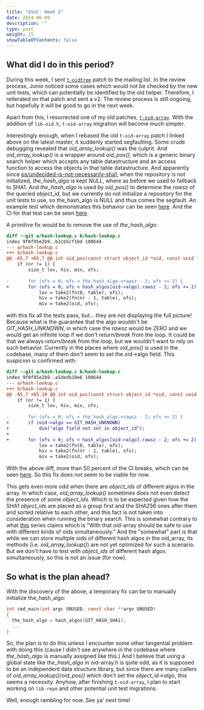 ```yaml
---
title: "GSoC: Week 2"
date: 2024-06-09
description: ""
type: post
weight: 25
showTableOfContents: false
---
```


## What did I do in this period?

During this week, I sent [`t-oidtree`](https://lore.kernel.org/git/20240608165731.29467-1-shyamthakkar001@gmail.com/) patch to the mailing list. In the review process,
Junio noticed some cases which would not be checked by the new unit tests, which can potentially be
identified by the old helper. Therefore, I reiterated on that patch and sent a v2. The review process
is still ongoing, but hopefully it will be good to go in the next week.

Apart from this, I resurrected one of my old patches, [`t-oid-array`](https://lore.kernel.org/git/20240223193257.9222-1-shyamthakkar001@gmail.com/). With the addition of `lib-oid.h`,
`t-oid-array` migration will become much simpler.

Interestingly enough, when I rebased the old `t-oid-array` patch I linked above on the latest master, it suddenly started segfaulting.
Some crude debugging revealed that _oid_array_lookup()_ was the culprit. And _oid_array_lookup()_ is a wrapper around _oid_pos()_, which is a generic
binary search helper which accepts any table datastructure and an access function to access the objects in that table datastructure. And apparently since [ps/undecided-is-not-necessarily-sha1](https://github.com/git/git/commit/a60c21b7206fff1a6ab561e29ac7312c437d2592),
when the repository is not initialized, _the_hash_algo_ is kept _NULL_, where as before we used to fallback to SHA1. And _the_hash_algo_ is used by _oid_pos()_
to determine the _rawsz_ of the queried _object_id_, but we currently do not initialize a repository for the unit tests to use, so the_hash_algo is NULL and thus comes the segfault.
An example test which demonstrates this behavior can be seen [here](https://github.com/spectre10/git/commit/0cdc2f409f126972fc3f77364566de31671f04e5). And the CI for that
test can be seen [here](https://github.com/spectre10/git/actions/runs/9430757729).

A primitive fix would be to remove the use of _the_hash_algo_:
```diff
diff --git a/hash-lookup.c b/hash-lookup.c
index 9f0f95e2b9..b2cb5cf1bd 100644
--- a/hash-lookup.c
+++ b/hash-lookup.c
@@ -65,7 +65,7 @@ int oid_pos(const struct object_id *oid, const void *table, size_t nr,
 	if (nr != 1) {
 		size_t lov, hiv, miv, ofs;
 
-		for (ofs = 0; ofs < the_hash_algo->rawsz - 2; ofs += 2) {
+		for (ofs = 0; ofs < hash_algos[oid->algo].rawsz - 2; ofs += 2) {
 			lov = take2(fn(0, table), ofs);
 			hiv = take2(fn(nr - 1, table), ofs);
 			miv = take2(oid, ofs);
```
with this fix all the tests pass, but... they are not displaying the full picture! Because what is the guarantee that the algo wouldn't
be _GIT_HASH_UNKNOWN_, in which case the _rawsz_ would be ZERO and we would get an infinite loop if we don't _return_/_break_ from the loop.
It could be that we always _return_/_break_ from the loop, but we wouldn't want to rely on such behavior. Currently in the places where _oid_pos()_
is used in the codebase, many of them don't seem to set the oid->algo field.
This suspicion is confirmed with:
```diff
diff --git a/hash-lookup.c b/hash-lookup.c
index 9f0f95e2b9..a5dedb10e6 100644
--- a/hash-lookup.c
+++ b/hash-lookup.c
@@ -65,7 +65,10 @@ int oid_pos(const struct object_id *oid, const void *table, size_t nr,
 	if (nr != 1) {
 		size_t lov, hiv, miv, ofs;
 
-		for (ofs = 0; ofs < the_hash_algo->rawsz - 2; ofs += 2) {
+		if (oid->algo == GIT_HASH_UNKNOWN)
+			die("algo field not set in object_id");
+
+		for (ofs = 0; ofs < hash_algos[oid->algo].rawsz - 2; ofs += 2) {
 			lov = take2(fn(0, table), ofs);
 			hiv = take2(fn(nr - 1, table), ofs);
 			miv = take2(oid, ofs);
```
With the above diff, more than 50 percent of the CI breaks, which can be seen [here](https://github.com/spectre10/git/actions/runs/9431371989). So this fix does not seem to be viable for now.

This gets even more odd when there are _object_ids_ of different algos in the array. In which case,
_oid_array_lookup()_ sometimes does not even detect the presence of some _object_ids_. Which is
to be expected given how the SHA1 _object_ids_ are placed as a group first and the SHA256 ones after them and sorted relative to each other, and
this fact is not taken into consideration when running the binary search. This is somewhat contrary to what
[this](https://lore.kernel.org/git/20230927195537.1682-2-ebiederm@gmail.com/) series claims which is "With that oid-array should be safe to use with different kinds of
oids simultaneously." And the "somewhat" part is that while we can store multiple oids of different hash algos
in the oid_array, its methods (i.e. _oid_array_lookup()_) are not yet optimized for such a scenario. But we don't have to
test with _object_ids_ of different hash algos simultaneously, so this is not an issue (for now).

## So what is the plan ahead?

With the discovery of the above, a temporary fix can be to manually initialize the_hash_algo:

```c
int cmd_main(int argc UNUSED, const char **argv UNUSED)
{
  the_hash_algo = hash_algos[GIT_HASH_SHA1];
  ...
}
```

So, the plan is to do this unless I encounter some other tangential problem with doing this
(cause I didn't see anywhere in the codebase where _the_hash_algo_ is manually assigned like this.)
And I believe that using a global state like _the_hash_algo_ in oid-array.h is quite odd, as it is supposed to be an independent
data structure library, but since there are many callers of _oid_array_lookup()_/_oid_pos()_ which don't set the _object_id->algo_, this
seems a necessity. Anyhow, after finishing `t-oid-array`, I plan to start working on `lib-repo` and other potential unit test migrations.

Well, enough rambling for now. See ya' next time!

